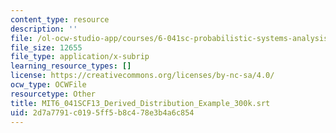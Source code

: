 ```yaml
---
content_type: resource
description: ''
file: /ol-ocw-studio-app/courses/6-041sc-probabilistic-systems-analysis-and-applied-probability-fall-2013/2d7a7791c0195ff5b8c478e3b4a6c854_MIT6_041SCF13_Derived_Distribution_Example_300k.vtt
file_size: 12655
file_type: application/x-subrip
learning_resource_types: []
license: https://creativecommons.org/licenses/by-nc-sa/4.0/
ocw_type: OCWFile
resourcetype: Other
title: MIT6_041SCF13_Derived_Distribution_Example_300k.srt
uid: 2d7a7791-c019-5ff5-b8c4-78e3b4a6c854
---
```

